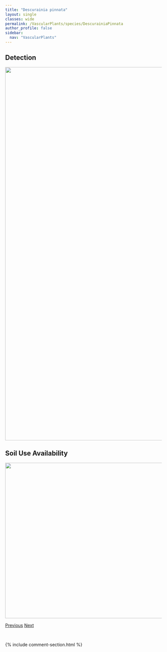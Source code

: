 ```yaml
---
title: "Descurainia pinnata"
layout: single
classes: wide
permalink: /VascularPlants/species/DescurainiaPinnata
author_profile: false
sidebar:
  nav: "VascularPlants"
---
```


<h2>Detection</h2>

<a href="https://drive.google.com/uc?export=view&id=1VvwYzhcZle_0j2wktgfTUGk_1W3nNnZy">
<img src="https://drive.google.com/uc?export=view&id=1VvwYzhcZle_0j2wktgfTUGk_1W3nNnZy" height = "1200" width = "800">
</a>


<h2>Soil Use Availability</h2>

<a href="https://drive.google.com/uc?export=view&id=1216KdJdzCnP3j3iC1N7Q_8SzU1rLLpd5">
<img src="https://drive.google.com/uc?export=view&id=1216KdJdzCnP3j3iC1N7Q_8SzU1rLLpd5" height = "500" width = "1000">
</a>


<a href="/DevelopmentWebsite/VascularPlants/species/DescurainiaIncana" class="pagination--pager" title="Descurainia incana">Previous</a> <a href="/DevelopmentWebsite/VascularPlants/species/DescurainiaSophia" class="pagination--pager" title="Flixweed">Next</a>

<p>&nbsp;</p>

{% include comment-section.html %}
